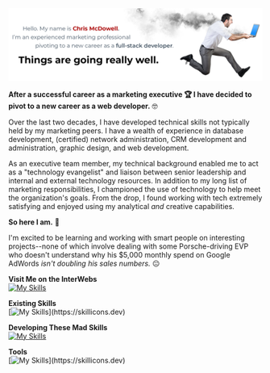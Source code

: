 <img src="GitHub Profile Banner 1.jpg" alt="Chris McDowell, experienced marketing professional pivoting to a new career as a full-stack developer.">

**After a successful career as a marketing executive :trophy: I have decided to pivot to a new career as a web developer.** :nerd_face:

Over the last two decades, I have developed technical skills not typically held by my marketing peers. I have a wealth of experience in database development, (certified) network administration, CRM development and administration, graphic design, and web development.

As an executive team member, my technical background enabled me to act as a "technology evangelist" and liaison between senior leadership and internal and external technology resources. In addition to my long list of marketing responsibilities, I championed the use of technology to help meet the organization's goals. From the drop, I found working with tech extremely satisfying and enjoyed using my analytical *and* creative capabilities.

**So here I am.** :rocket:

I'm excited to be learning and working with smart people on interesting projects--none of which involve dealing with some Porsche-driving EVP who doesn't understand why his $5,000 monthly spend on Google AdWords *isn't doubling his sales numbers.* :neutral_face:

**Visit Me on the InterWebs**<br>
[![My Skills](https://skillicons.dev/icons?i=gmail,linkedin)](https://skillicons.dev)


**Existing Skills**<br>
[![My Skills](https://skillicons.dev/icons?i=mysql,wordpress,ps,ai,)](https://skillicons.dev)

**Developing These Mad Skills**<br>
[![My Skills](https://skillicons.dev/icons?i=html,css,js,py,react)](https://skillicons.dev)

**Tools**<br>
[![My Skills](https://skillicons.dev/icons?i=git,github,visualstudio,discord,)](https://skillicons.dev)

